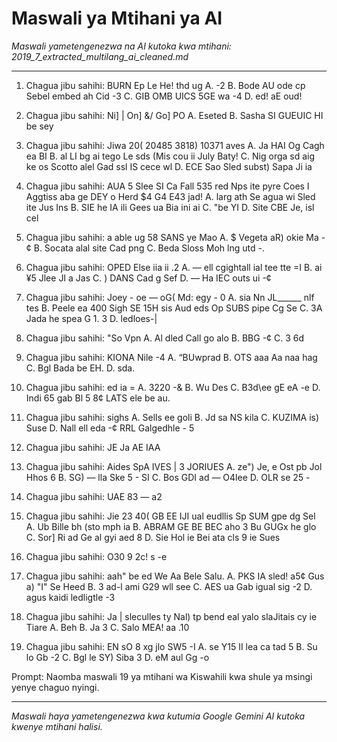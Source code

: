 # Maswali ya Mtihani ya AI
*Maswali yametengenezwa na AI kutoka kwa mtihani: 2019_7_extracted_multilang_ai_cleaned.md*

---

1.  Chagua jibu sahihi: BURN Ep Le He! thd ug
    A. -2
    B. Bode AU ode cp Sebel embed ah Cid -3
    C. GIB OMB UICS 5GE wa -4
    D. ed! aE oud!

2.  Chagua jibu sahihi: Ni] | On] &/ Go] PO
    A. Eseted
    B. Sasha SI GUEUIC HI be sey

3.  Chagua jibu sahihi: Jiwa 20( 20485 3818) 10371 aves
    A. Ja HAI Og Cagh ea BI
    B. al LI bg ai tego Le sds (Mis cou ii July Baty!
    C. Nig orga sd aig ke os Scotto alel Gad ssl IS cece wl
    D. ECE Sao Sled subst) Sapa Ji ia

4.  Chagua jibu sahihi: AUA 5 Slee SI Ca Fall 535 red Nps ite pyre Coes I Aggtiss aba ge DEY o Herd $4 G4 E43 jad!
    A. larg ath Se agua wi Sled ite Jus Ins
    B. SIE he IA ili Gees ua Bia ini ai
    C. "be YI
    D. Site CBE Je, isl cel

5.  Chagua jibu sahihi: a able ug 58 SANS ye Mao
    A. $ Vegeta aR) okie Ma -¢
    B. Socata alal site Cad png
    C. Beda Sloss Moh lng utd -.

6.  Chagua jibu sahihi: OPED Else iia ii .2
    A. — ell cgightall ial tee tte =I
    B. ai ¥5 Jlee JI a Jas
    C. ) DANS Cad g Sef
    D. — Ha IEC outs ui -¢

7.  Chagua jibu sahihi: Joey - oe — oG( Md: egy - 0
    A. sia Nn JL______ nlf tes
    B. Peele ea 400 Sigh SE 15H sis Aud eds Op SUBS pipe Cg Se
    C. 3A Jada he spea G 1. 3
    D. ledloes-|

8.  Chagua jibu sahihi: "So Vpn
    A. Al dled Call go alo
    B. BBG -¢
    C. 3 6d

9.  Chagua jibu sahihi: KIONA Nile -4
    A. “BUwprad
    B. OTS aaa Aa naa hag
    C. Bgl Bada be EH.
    D. sda.

10. Chagua jibu sahihi: ed ia =
    A. 3220 -&
    B. Wu Des
    C. B3d\ee gE eA -e
    D. Indi 65 gab Bl 5 8¢ LATS ele be au.

11. Chagua jibu sahihi: sighs
    A. Sells ee goli
    B. Jd sa NS kila
    C. KUZIMA is) Suse
    D. Nall ell eda -¢ RRL Galgedhle - 5

12. Chagua jibu sahihi: JE Ja AE IAA

13. Chagua jibu sahihi: Aides SpA IVES | 3 JORIUES
    A. ze") Je, e Ost pb Jol Hhos 6
    B. SG) — lla Ske 5 - SI
    C. Bos GDI ad — O4lee
    D. OLR se 25 -

14. Chagua jibu sahihi: UAE 83 — a2

15. Chagua jibu sahihi: Jie 23 40( GB EE IJI ual eudllis Sp SUM gpe dg Sel
    A. Ub Bille bh (sto mph ia
    B. ABRAM GE BE BEC aho 3 Bu GUGx he glo
    C. Sor] Ri ad Ge al gyi aed 8
    D. Sie Hol ie Bei ata cls 9 ie Sues

16. Chagua jibu sahihi: O30 9 2c! s -e

17. Chagua jibu sahihi: aah" be ed We Aa Bele Salu.
    A. PKS IA sled! a5¢ Gus a) "I" Se Heed
    B. 3 ad-l ami G29 wll see
    C. AES ua Gab igual sig -2
    D. agus kaidi ledligtle -3

18. Chagua jibu sahihi: Ja | sleculles ty Nal) tp bend eal yalo slaJitais cy ie Tiare
    A. Beh
    B. Ja 3
    C. Salo MEA! aa .10

19. Chagua jibu sahihi: EN sO 8 xg jlo SW5 -I
    A. se Y15 II lea ca tad 5
    B. Su lo Gb -2
    C. Bgl le SY) Siba 3
    D. eM aul Gg -o

Prompt: Naomba maswali 19 ya mtihani wa Kiswahili kwa shule ya msingi yenye chaguo nyingi.

---
*Maswali haya yametengenezwa kwa kutumia Google Gemini AI kutoka kwenye mtihani halisi.*
